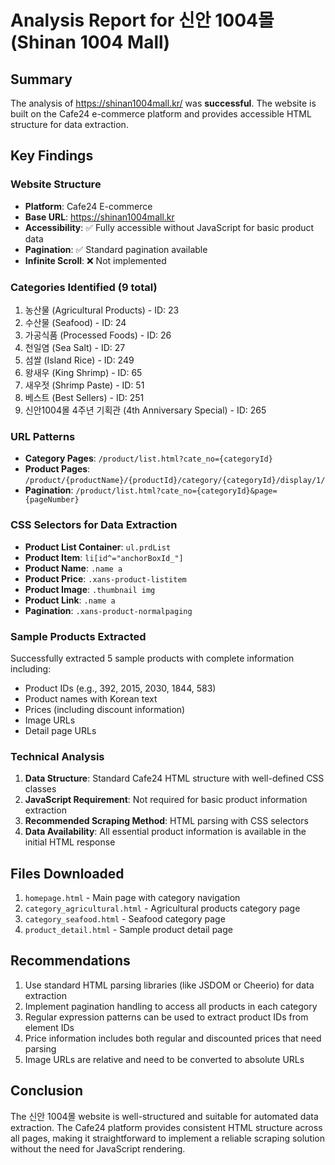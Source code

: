 # Analysis Report for 신안 1004몰 (Shinan 1004 Mall)

## Summary
The analysis of https://shinan1004mall.kr/ was **successful**. The website is built on the Cafe24 e-commerce platform and provides accessible HTML structure for data extraction.

## Key Findings

### Website Structure
- **Platform**: Cafe24 E-commerce
- **Base URL**: https://shinan1004mall.kr
- **Accessibility**: ✅ Fully accessible without JavaScript for basic product data
- **Pagination**: ✅ Standard pagination available
- **Infinite Scroll**: ❌ Not implemented

### Categories Identified (9 total)
1. 농산물 (Agricultural Products) - ID: 23
2. 수산물 (Seafood) - ID: 24
3. 가공식품 (Processed Foods) - ID: 26
4. 천일염 (Sea Salt) - ID: 27
5. 섬쌀 (Island Rice) - ID: 249
6. 왕새우 (King Shrimp) - ID: 65
7. 새우젓 (Shrimp Paste) - ID: 51
8. 베스트 (Best Sellers) - ID: 251
9. 신안1004몰 4주년 기획관 (4th Anniversary Special) - ID: 265

### URL Patterns
- **Category Pages**: `/product/list.html?cate_no={categoryId}`
- **Product Pages**: `/product/{productName}/{productId}/category/{categoryId}/display/1/`
- **Pagination**: `/product/list.html?cate_no={categoryId}&page={pageNumber}`

### CSS Selectors for Data Extraction
- **Product List Container**: `ul.prdList`
- **Product Item**: `li[id^="anchorBoxId_"]`
- **Product Name**: `.name a`
- **Product Price**: `.xans-product-listitem`
- **Product Image**: `.thumbnail img`
- **Product Link**: `.name a`
- **Pagination**: `.xans-product-normalpaging`

### Sample Products Extracted
Successfully extracted 5 sample products with complete information including:
- Product IDs (e.g., 392, 2015, 2030, 1844, 583)
- Product names with Korean text
- Prices (including discount information)
- Image URLs
- Detail page URLs

### Technical Analysis
1. **Data Structure**: Standard Cafe24 HTML structure with well-defined CSS classes
2. **JavaScript Requirement**: Not required for basic product information extraction
3. **Recommended Scraping Method**: HTML parsing with CSS selectors
4. **Data Availability**: All essential product information is available in the initial HTML response

## Files Downloaded
1. `homepage.html` - Main page with category navigation
2. `category_agricultural.html` - Agricultural products category page
3. `category_seafood.html` - Seafood category page
4. `product_detail.html` - Sample product detail page

## Recommendations
1. Use standard HTML parsing libraries (like JSDOM or Cheerio) for data extraction
2. Implement pagination handling to access all products in each category
3. Regular expression patterns can be used to extract product IDs from element IDs
4. Price information includes both regular and discounted prices that need parsing
5. Image URLs are relative and need to be converted to absolute URLs

## Conclusion
The 신안 1004몰 website is well-structured and suitable for automated data extraction. The Cafe24 platform provides consistent HTML structure across all pages, making it straightforward to implement a reliable scraping solution without the need for JavaScript rendering.